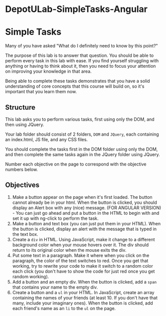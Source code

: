 # DepotULab-SimpleTasks-Angular

# Simple Tasks
Many of you have asked "What do I definitely need to know by this point?"

The purpose of this lab is to answer that question. You should be able to perform every task in this lab with ease. If you find yourself struggling with anything or having to think about it, then you need to focus your attention on improving your knowledge in that area.

Being able to complete these tasks demonstrates that you have a solid understanding of core concepts that this course will build on, so it's important that you learn them now.

## Structure
This lab asks you to perform various tasks, first using only the DOM, and then using JQuery.

Your lab folder should consist of 2 folders, `DOM` and `JQuery`, each containing an index.html, JS file, and any CSS files.

You should complete the tasks first in the DOM folder using only the DOM, and then complete the same tasks again in the JQuery folder using JQuery.

Number each objective on the page to correspond with the objective numbers below.

## Objectives
1. Make a button appear on the page when it's first loaded. The button cannot already be in your html. When the button is clicked, you should display an Alert box with any (nice) message.
   (FOR ANGULAR VERSION) - You can just go ahead and put a button in the HTML to begin with and set it up with ng-click to perform the task.
2. Make a button and text box (you can just put them in your HTML). When the button is clicked, display an alert with the message that is typed in the text box.
3. Create a `div` in HTML. Using JavaScript, make it change to a different background color when your mouse hovers over it. The div should return to its original color when the mouse exits the div.
4. Put some text in a paragraph. Make it where when you click on the paragraph, the color of the text switches to red. Once you get that working, try to rewrite your code to make it switch to a random color each click (you don't have to show the code for just red once you get random working).
5. Add a button and an empty div. When the button is clicked, add a `span` that contains your name to the empty div.
6. Create a button and a `ul` in your HTML. In JavaScript, create an array containing the names of your friends (at least 10. If you don't have that many, include your imaginary ones). When the button is clicked, add each friend's name as an `li` to the `ul` on the page.